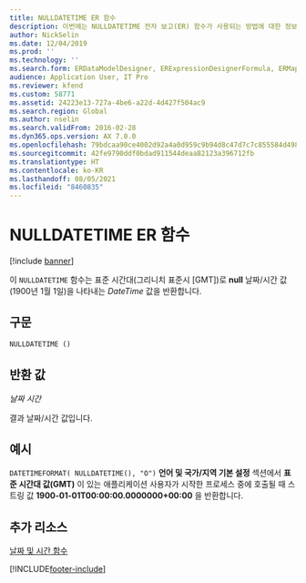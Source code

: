 ```yaml
---
title: NULLDATETIME ER 함수
description: 이번에는 NULLDATETIME 전자 보고(ER) 함수가 사용되는 방법에 대한 정보를 제공합니다.
author: NickSelin
ms.date: 12/04/2019
ms.prod: ''
ms.technology: ''
ms.search.form: ERDataModelDesigner, ERExpressionDesignerFormula, ERMappedFormatDesigner, ERModelMappingDesigner
audience: Application User, IT Pro
ms.reviewer: kfend
ms.custom: 58771
ms.assetid: 24223e13-727a-4be6-a22d-4d427f504ac9
ms.search.region: Global
ms.author: nselin
ms.search.validFrom: 2016-02-28
ms.dyn365.ops.version: AX 7.0.0
ms.openlocfilehash: 79bdcaa90ce4002d92a4a0d959c9b94d8c47d7c7c855584d49818fb713bda4b7
ms.sourcegitcommit: 42fe9790ddf0bdad911544deaa82123a396712fb
ms.translationtype: HT
ms.contentlocale: ko-KR
ms.lasthandoff: 08/05/2021
ms.locfileid: "8460835"
---
```

# <a name="nulldatetime-er-function"></a>NULLDATETIME ER 함수

[!include [banner](../includes/banner.md)]

이 `NULLDATETIME` 함수는 표준 시간대(그리니치 표준시 \[GMT\])로 **null** 날짜/시간 값(1900년 1월 1일)을 나타내는 *DateTime* 값을 반환합니다.

## <a name="syntax"></a>구문

```vb
NULLDATETIME ()
```

## <a name="return-values"></a>반환 값

*날짜 시간*

결과 날짜/시간 값입니다.

## <a name="example"></a>예시

`DATETIMEFORMAT( NULLDATETIME(), "O")` **언어 및 국가/지역 기본 설정** 섹션에서 **표준 시간대 값(GMT)** 이 있는 애플리케이션 사용자가 시작한 프로세스 중에 호출될 때 스트링 값 **1900-01-01T00:00:00.0000000+00:00** 을 반환합니다.

## <a name="additional-resources"></a>추가 리소스

[날짜 및 시간 함수](er-functions-category-datetime.md)


[!INCLUDE[footer-include](../../../includes/footer-banner.md)]